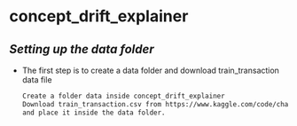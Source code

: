 ﻿# concept_drift_explainer

## _Setting up the data folder_


- The first step is to create a data folder and download train_transaction data file

	```sh
	Create a folder data inside concept_drift_explainer
	Download train_transaction.csv from https://www.kaggle.com/code/chandrimad31/ieee-competition-predicting-fraud-with-lightgbm/data?select=train_transaction.csv
	and place it inside the data folder.
	```

